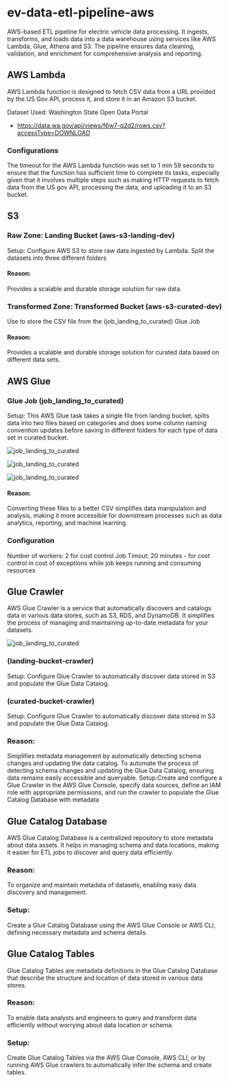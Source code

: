 # ev-data-etl-pipeline-aws
AWS-based ETL pipeline for electric vehicle data processing. It ingests, transforms, and loads data into a data warehouse using services like AWS Lambda, Glue, Athena and S3. The pipeline ensures data cleaning, validation, and enrichment for comprehensive analysis and reporting.

## AWS Lambda
 AWS Lambda function is designed to fetch CSV data from a URL provided by the US Gov API, process it, and store it in an Amazon S3 bucket.

Dataset Used:
Washington State Open Data Portal

- https://data.wa.gov/api/views/f6w7-q2d2/rows.csv?accessType=DOWNLOAD

### Configurations 
The timeout for the AWS Lambda function was set to 1 min 59 seconds to ensure that the function has sufficient time to complete its tasks, especially given that it involves multiple steps such as making HTTP requests to fetch data from the US gov API, processing the data, and uploading it to an S3 bucket.


## S3 
### Raw Zone: Landing Bucket (aws-s3-landing-dev) 
Setup: Configure AWS S3 to store raw data ingested by Lambda. Split the datasets into three different folders 
#### Reason: 
Provides a scalable and durable storage solution for raw data.   

 ### Transformed Zone: Transformed Bucket (aws-s3-curated-dev) 
 Use to store the CSV file from the (job_landing_to_curated) Glue Job
#### Reason: 
Provides a scalable and durable storage solution for curated data based on different data sets.


 ## AWS Glue
### Glue Job (job_landing_to_curated)
Setup: This AWS Glue task takes a single file from landing bucket, splits data into two files based on categories and does some column naming convention updates before saving in different folders for each type of data set in curated bucket.  

![job_landing_to_curated](job-landing-to-curated-setting.png)

![job_landing_to_curated](job-landing-to-curated-setting-2.png)


![job_landing_to_curated](job-landing-to-curated.png)

#### Reason: 
Converting these files to a better CSV simplifies data manipulation and analysis, making it more accessible for downstream processes such as data analytics, reporting, and machine learning.

### Configuration
Number of workers: 2 for cost control
Job Timout: 20 minutes - for cost control in cost of exceptions while job keeps running and consuming resources


## Glue Crawler 
AWS Glue Crawler is a service that automatically discovers and catalogs data in various data stores, such as S3, RDS, and DynamoDB. It simplifies the process of managing and maintaining up-to-date metadata for your datasets.

![job_landing_to_curated](create-crawler.png)

### (landing-bucket-crawler)
Setup: Configure Glue Crawler to automatically discover data stored in S3 and populate the Glue Data Catalog.

### (curated-bucket-crawler)
Setup: Configure Glue Crawler to automatically discover data stored in S3 and populate the Glue Data Catalog.

### Reason: 
Simplifies metadata management by automatically detecting schema changes and updating the data catalog.
 To automate the process of detecting schema changes and updating the Glue Data Catalog, ensuring data remains easily accessible and queryable.
Setup:Create and configure a Glue Crawler in the AWS Glue Console, specify data sources, define an IAM role with appropriate permissions, and run the crawler to populate the Glue Catalog Database with metadata


## Glue Catalog Database
AWS Glue Catalog Database is a centralized repository to store metadata about data assets. It helps in managing schema and data locations, making it easier for ETL jobs to discover and query data efficiently.

### Reason: 
To organize and maintain metadata of datasets, enabling easy data discovery and management.
### Setup: 
Create a Glue Catalog Database using the AWS Glue Console or AWS CLI, defining necessary metadata and schema details.


## Glue Catalog Tables
Glue Catalog Tables are metadata definitions in the Glue Catalog Database that describe the structure and location of data stored in various data stores.

### Reason:
To enable data analysts and engineers to query and transform data efficiently without worrying about data location or schema.

### Setup:
Create Glue Catalog Tables via the AWS Glue Console, AWS CLI, or by running AWS Glue crawlers to automatically infer the schema and create tables.
